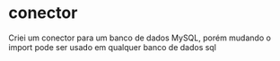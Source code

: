 # conector
Criei um conector para um banco de dados MySQL, porém mudando o import pode ser usado em qualquer banco de dados sql
